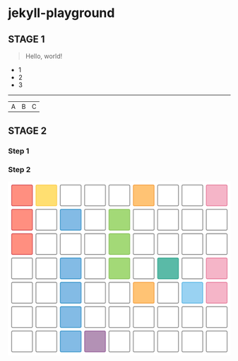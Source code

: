 # jekyll-playground

## STAGE 1

> Hello, world!

- 1
- 2
- 3

---

||||
|-|-|-|
|A|B|C|

## STAGE 2

### Step 1
### Step 2

![](./assets/ECS.svg)
